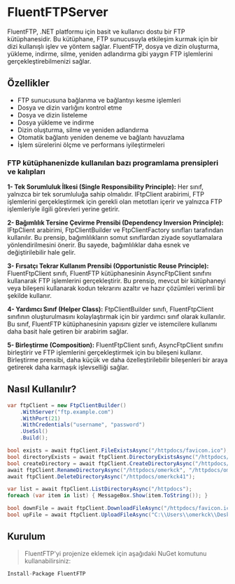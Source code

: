 # FluentFTPServer
FluentFTP, .NET platformu için basit ve kullanıcı dostu bir FTP kütüphanesidir. Bu kütüphane, FTP sunucusuyla etkileşim kurmak için bir dizi kullanışlı işlev ve yöntem sağlar. FluentFTP, dosya ve dizin oluşturma, yükleme, indirme, silme, yeniden adlandırma gibi yaygın FTP işlemlerini gerçekleştirebilmenizi sağlar.

## Özellikler
* FTP sunucusuna bağlanma ve bağlantıyı kesme işlemleri
* Dosya ve dizin varlığını kontrol etme
* Dosya ve dizin listeleme
* Dosya yükleme ve indirme
* Dizin oluşturma, silme ve yeniden adlandırma
* Otomatik bağlantı yeniden deneme ve bağlantı havuzlama
* İşlem sürelerini ölçme ve performans iyileştirmeleri

### FTP kütüphanenizde kullanılan bazı programlama prensipleri ve kalıpları
**1- Tek Sorumluluk İlkesi (Single Responsibility Principle):** Her sınıf, yalnızca bir tek sorumluluğa sahip olmalıdır. IFtpClient arabirimi, FTP işlemlerini gerçekleştirmek için gerekli olan metotları içerir ve yalnızca FTP işlemleriyle ilgili görevleri yerine getirir.

**2- Bağımlılık Tersine Çevirme Prensibi (Dependency Inversion Principle):** IFtpClient arabirimi, FtpClientBuilder ve FtpClientFactory sınıfları tarafından kullanılır. Bu prensip, bağımlılıkların somut sınıflardan ziyade soyutlamalara yönlendirilmesini önerir. Bu sayede, bağımlılıklar daha esnek ve değiştirilebilir hale gelir.

**3- Fırsatçı Tekrar Kullanım Prensibi (Opportunistic Reuse Principle):** FluentFtpClient sınıfı, FluentFTP kütüphanesinin AsyncFtpClient sınıfını kullanarak FTP işlemlerini gerçekleştirir. Bu prensip, mevcut bir kütüphaneyi veya bileşeni kullanarak kodun tekrarını azaltır ve hazır çözümleri verimli bir şekilde kullanır.

**4- Yardımcı Sınıf (Helper Class):** FtpClientBuilder sınıfı, FluentFtpClient sınıfının oluşturulmasını kolaylaştırmak için bir yardımcı sınıf olarak kullanılır. Bu sınıf, FluentFTP kütüphanesinin yapısını gizler ve istemcilere kullanımı daha basit hale getiren bir arabirim sağlar.

**5- Birleştirme (Composition):** FluentFtpClient sınıfı, AsyncFtpClient sınıfını birleştirir ve FTP işlemlerini gerçekleştirmek için bu bileşeni kullanır. Birleştirme prensibi, daha küçük ve daha özelleştirilebilir bileşenleri bir araya getirerek daha karmaşık işlevselliği sağlar.

## Nasıl Kullanılır?
```cs
var ftpClient = new FtpClientBuilder()
    .WithServer("ftp.example.com")
    .WithPort(21)
    .WithCredentials("username", "password")
    .UseSsl()
    .Build();

bool exists = await ftpClient.FileExistsAsync("/httpdocs/favicon.ico");
bool directoryExists = await ftpClient.DirectoryExistsAsync("/httpdocs/Content");
bool createDirectory = await ftpClient.CreateDirectoryAsync("/httpdocs/omerkck");
await ftpClient.RenameDirectoryAsync("/httpdocs/omerkck", "/httpdocs/omerkck41");
await ftpClient.DeleteDirectoryAsync("/httpdocs/omerkck41");

var list = await ftpClient.ListDirectoryAsync("/httpdocs");
foreach (var item in list) { MessageBox.Show(item.ToString()); }

bool downFile = await ftpClient.DownloadFileAsync("/httpdocs/favicon.ico", "C:\\Users\\omerkck\\Desktop\\favicon.ico");
bool upFile = await ftpClient.UploadFileAsync("C:\\Users\\omerkck\\Desktop\\omerkck", "/httpdocs/omerkck");

```

## Kurulum
>FluentFTP'yi projenize eklemek için aşağıdaki NuGet komutunu kullanabilirsiniz:
```cs
Install-Package FluentFTP
```

